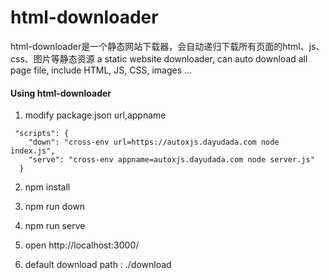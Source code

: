 # html-downloader
html-downloader是一个静态网站下载器，会自动递归下载所有页面的html、js、css、图片等静态资源
a static website downloader, can auto download all page file, include HTML, JS, CSS, images ...


#### Using html-downloader
1.  modify package.json url,appname

```
 "scripts": {
    "down": "cross-env url=https://autoxjs.dayudada.com node index.js",
    "serve": "cross-env appname=autoxjs.dayudada.com node server.js"
  }
```

2.  npm install

3.  npm run down
    
4.  npm run serve

5.  open http://localhost:3000/

6.  default download path : ./download

